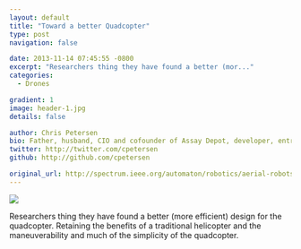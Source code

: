 ```yaml
---
layout: default
title: "Toward a better Quadcopter"
type: post
navigation: false

date: 2013-11-14 07:45:55 -0800
excerpt: "Researchers thing they have found a better (mor..."
categories:
  - Drones

gradient: 1
image: header-1.jpg
details: false

author: Chris Petersen
bio: Father, husband, CIO and cofounder of Assay Depot, developer, entrepreneur and technologist.
twitter: http://twitter.com/cpetersen
github: http://github.com/cpetersen

original_url: http://spectrum.ieee.org/automaton/robotics/aerial-robots/iros-2013-should-quadrotors-all-look-like-this#.UoRAb7LvVFs.hackernews
---
```



  ![](/attachments/0fc13620e2e32c03445074f5f150308c/image.png) 

Researchers thing they have found a better (more efficient) design for the quadcopter. Retaining the benefits of a traditional helicopter and the maneuverability and much of the simplicity of the quadcopter. 

 
